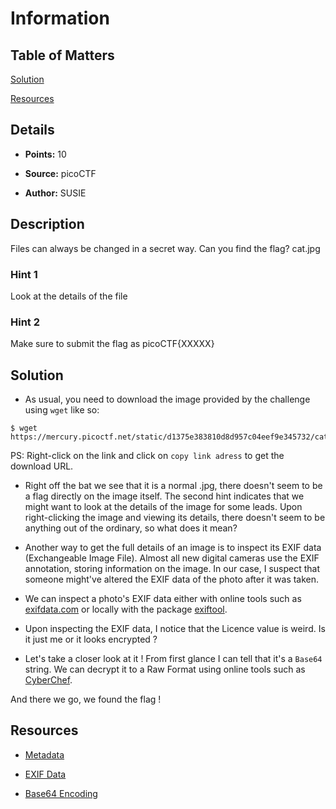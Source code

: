 # Information

## Table of Matters

[Solution](#Solution)

[Resources](#Resources)

## Details

- **Points:** 10

- **Source:** picoCTF

- **Author:** SUSIE

## Description

Files can always be changed in a secret way. Can you find the flag? cat.jpg

### Hint 1

Look at the details of the file

### Hint 2

Make sure to submit the flag as picoCTF{XXXXX}

## Solution

- As usual, you need to download the image provided by the challenge using `wget` like so:

```
$ wget https://mercury.picoctf.net/static/d1375e383810d8d957c04eef9e345732/cat.jpg
```

PS: Right-click on the link and click on `copy link adress` to get the download URL.

- Right off the bat we see that it is a normal .jpg, there doesn't seem to be a flag directly on the image itself. The second hint indicates that we might want to look at the details of the image for some leads. Upon right-clicking the image and viewing its details, there doesn't seem to be anything out of the ordinary, so what does it mean?

- Another way to get the full details of an image is to inspect its EXIF data (Exchangeable Image File). Almost all new digital cameras use the EXIF annotation, storing information on the image. In our case, I suspect that someone might've altered the EXIF data of the photo after it was taken.

- We can inspect a photo's EXIF data either with online tools such as [exifdata.com](https://exifdata.com/) or locally with the package [exiftool](https://exiftool.org/install.html).

- Upon inspecting the EXIF data, I notice that the Licence value is weird. Is it just me or it looks encrypted ?

- Let's take a closer look at it ! From first glance I can tell that it's a `Base64` string. We can decrypt it to a Raw Format using online tools such as [CyberChef](https://gchq.github.io/CyberChef/).

And there we go, we found the flag !

## Resources

- [Metadata](https://en.wikipedia.org/wiki/Metadata/)

- [EXIF Data](https://en.wikipedia.org/wiki/Exif/)

- [Base64 Encoding](https://en.wikipedia.org/wiki/Base64)
